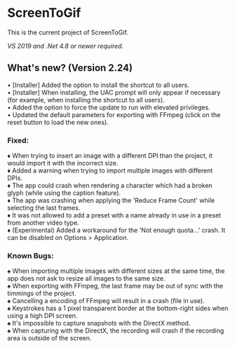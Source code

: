 ﻿# ScreenToGif  

This is the current project of ScreenToGif.  

_VS 2019 and .Net 4.8 or newer required._


## What's new? (Version 2.24)

• [Installer] Added the option to install the shortcut to all users.  
• [Installer] When installing, the UAC prompt will only appear if necessary (for example, when installing the shortcut to all users).  
• Added the option to force the update to run with elevated privileges.  
• Updated the default parameters for exporting with FFmpeg (click on the reset button to load the new ones).  

### Fixed:

♦ When trying to insert an image with a different DPI than the project, it would import it with the incorrect size.  
♦ Added a warning when trying to import multiple images with different DPIs.  
♦ The app could crash when rendering a character which had a broken glyph (while using the caption feature).  
♦ The app was crashing when applying the 'Reduce Frame Count' while selecting the last frames.  
♦ It was not allowed to add a preset with a name already in use in a preset from another video type.  
♦ (Experimental) Added a workaround for the 'Not enough quota...' crash. It can be disabled on Options > Application.  

### Known Bugs:

♠ When importing multiple images with different sizes at the same time, the app does not ask to resize all images to the same size.   
♠ When exporting with FFmpeg, the last frame may be out of sync with the timmings of the project.  
♠ Cancelling a encoding of FFmpeg will result in a crash (file in use).  
♠ Keystrokes has a 1 pixel transparent border at the bottom-right sides when using a high DPI screen.  
♠ It's impossible to capture snapshots with the DirectX method.  
♠ When capturing with the DirectX, the recording will crash if the recording area is outside of the screen.  